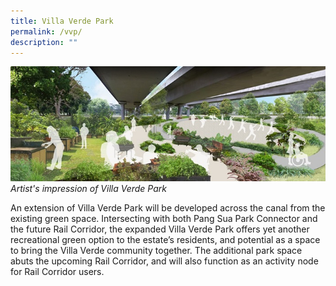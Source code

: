 ```yaml
---
title: Villa Verde Park
permalink: /vvp/
description: ""
---
```

![Alt text for image on Isomer site](/images/VVP%20hero.jpg)
*Artist's impression of Villa Verde Park*

An extension of Villa Verde Park will be developed across the canal from the existing green space. Intersecting with both Pang Sua Park Connector and the future Rail Corridor, the expanded Villa Verde Park offers yet another recreational green option to the estate’s residents, and potential as a space to bring the Villa Verde community together. The additional park space abuts the upcoming Rail Corridor, and will also function as an activity node for Rail Corridor users.